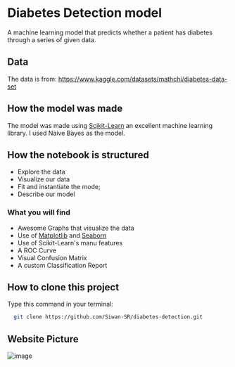 # Diabetes Detection model

A machine learning model that predicts whether a patient has diabetes through a series of given data.

## Data

The data is from: https://www.kaggle.com/datasets/mathchi/diabetes-data-set

## How the model was made

The model was made using [Scikit-Learn](https://scikit-learn.org/) an excellent machine learning library. I used Naive Bayes as the model.

## How the notebook is structured

* Explore the data
* Visualize our data
* Fit and instantiate the mode;
* Describe our model

### What you will find

* Awesome Graphs that visualize the data
* Use of [Matplotlib](https://matplotlib.org/) and [Seaborn](https://seaborn.pydata.org/)
* Use of Scikit-Learn's manu features
* A ROC Curve
* Visual Confusion Matrix
* A custom Classification Report

## How to clone this project

Type this command in your terminal:

```bash
  git clone https://github.com/Siwan-SR/diabetes-detection.git  
```


## Website Picture

![image](https://user-images.githubusercontent.com/97611483/209162959-0ed6e913-ecfb-4ab4-8bb0-d2e280ca9cd2.png)
